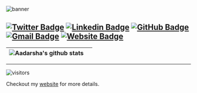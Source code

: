 ![banner](https://user-images.githubusercontent.com/50266088/136334103-8d8ec3f1-1631-4343-9cbe-48b215fb5421.png)


[![Twitter Badge](https://img.shields.io/badge/-@adarsha_ach-1ca0f1?style=flat-square&labelColor=1ca0f1&logo=twitter&logoColor=white&link=https://twitter.com/adarshatweets)](https://twitter.com/adarsha_ach) [![Linkedin Badge](https://img.shields.io/badge/-adarshaacharya-blue?style=flat-square&logo=Linkedin&logoColor=white&link=https://www.linkedin.com/in/adarshaacharya/)](https://www.linkedin.com/in/adarshaacharya/)
[![GitHub Badge](https://img.shields.io/badge/-@adarshaacharya-%23181717?style=flat-square&logo=github)](https://github.com/adarshaacharya)
[![Gmail Badge](https://img.shields.io/badge/-connectwithadarsha@gmail.com-c14438?style=flat-square&logo=Gmail&logoColor=white&link=mailto:connectwithadarsha@gmail.com)](mailto:connectwithadarsha@gmail.com)
[![Website Badge](https://img.shields.io/website?color=0ab9e6&style=flat-square&up_message=adarshaacharya.com.np&url=http%3A%2F%2Fadarshaacharya.com.np%2F)](http://adarshaacharya.com.np)
---



|<img align="center" src="https://github-readme-stats.vercel.app/api?username=adarshaacharya&show_icons=true&include_all_commits=true&theme=buefy&hide_border=true" alt="Aadarsha's github stats" /> |  |
| ------------- | ------------- |



---

![visitors](https://visitor-badge.laobi.icu/badge?page_id=adarshaacharya.adarshaacharya&title=Profile%20views) 

Checkout my [website](http://adarshaacharya.com.np) for more details. 

